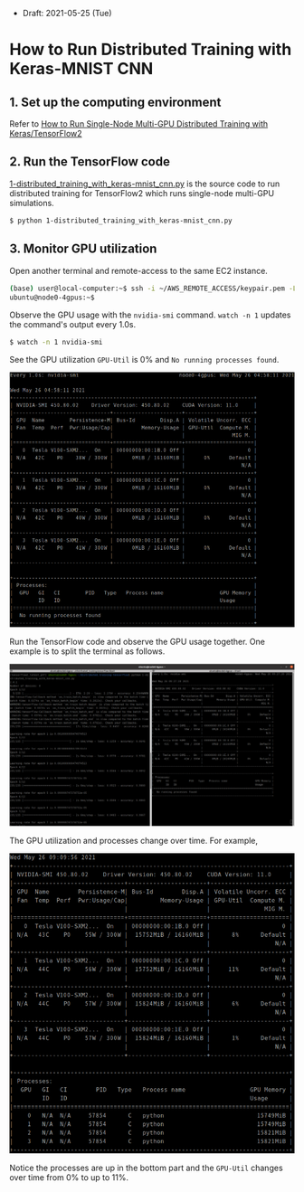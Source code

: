 * Draft: 2021-05-25 (Tue)

# How to Run Distributed Training with Keras-MNIST CNN

## 1. Set up the computing environment

Refer to [How to Run Single-Node Multi-GPU Distributed Training with Keras/TensorFlow2](3-run_single-node_multi-gpu_distributed_computing_with_keras_tensorflow2.md)

## 2. Run the TensorFlow code

[1-distributed_training_with_keras-mnist_cnn.py](../py_files/1-distributed_training_with_keras-mnist_cnn.py) is the source code to run distributed training for TensorFlow2 which runs single-node multi-GPU simulations.

```bash
$ python 1-distributed_training_with_keras-mnist_cnn.py 
```

## 3. Monitor GPU utilization

Open another terminal and remote-access to the same EC2 instance.

```bash
(base) user@local-computer:~$ ssh -i ~/AWS_REMOTE_ACCESS/keypair.pem -L 8888:localhost:8888 -X ubuntu@1.23.456.78
ubuntu@node0-4gpus:~$
```

Observe the GPU usage with the `nvidia-smi` command.  `watch -n 1` updates the command's output every 1.0s.

```bash
$ watch -n 1 nvidia-smi
```

See the GPU utilization `GPU-Util` is 0% and `No running processes found`.

<img src='images/watch_-n_1_nvidia-smi-ideal_state.png'>

Run the TensorFlow code and observe the GPU usage together. One example is to split the terminal as follows.

<img src='images/terminator-two_terminals-run_python_code_and_watch_-n_1_nvidia-smi.png'>

The GPU utilization and processes change over time. For example,

<img src='images/nvidia-smi-output_example.gif'>

Notice the processes are up in the bottom part and the `GPU-Util` changes over time from 0% to up to 11%.

